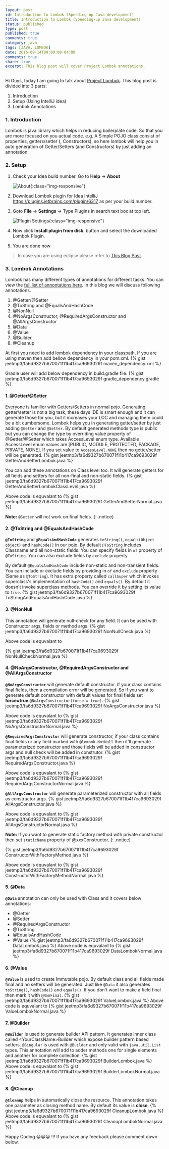 ```yaml
---
layout: post
id: Introduction to Lombok (Speeding-up Java development)
title: Introduction to Lombok (Speeding-up Java development)
status: published
type: post
published: true
comments: true
category: java
tags: [JAVA, LOMBOK]
date: 2016-09-14T00:00:00-04:00
comments: true
share: true
excerpt: This blog post will cover Project Lombok annotations.
---
```


Hi Guys, today I am going to talk about <a href="https://projectlombok.org/" target="_blank">Project Lombok</a>. This blog post is divided into 3 parts:

1. Introduction
2. Setup (Using IntelliJ idea)
3. Lombok Annotations

### 1. Introduction
Lombok is java library which helps in reducing boilerplate code. So that you are more focused on you actual code. e.g. A Simple POJO class consist of properties, getters/setter (, Constructors), so here lombok will help you in auto generation of Getter/Setters (and Constructors) by just adding an annotation.

### 2. Setup

1. Check your Idea build number. Go to __Help__ -> __About__

    ![About](/images/java/lombok/about.png){:class="img-responsive"}

2. Download Lombok plugin for Idea IntelliJ <a href="https://plugins.jetbrains.com/idea/plugin/6317-lombok-plugin" target="_blank">https://plugins.jetbrains.com/plugin/6317</a> as per your build number.

3. Goto __File__ -> __Settings__ -> Type Plugins in search text box at top left.

    ![Plugin Settings](/images/java/lombok/settings.png){:class="img-responsive"}

4. Now click __Install plugin from disk__. button and select the downloaded Lombok Plugin.
5. You are done now

>In case you are using eclipse please refer to <a href="https://standardofnorms.wordpress.com/2013/05/10/reducing-java-boilerplate-code-with-lombok-with-eclipse-installation/" target="_blank">This Blog Post</a>.

### 3. Lombok Annotations
Lombok has many different types of annotations for different tasks. You can view the <a href="https://projectlombok.org/features/index.html" target="_blank">full list of annontations here</a>. In this blog we will discuss following annotations.

1. @Getter/@Setter
2. @ToString and @EqualsAndHashCode
3. @NonNull
4. @NoArgsConstructor, @RequiredArgsConstructor and @AllArgsConstructor
5. @Data
6. @Value
7. @Builder
8. @Cleanup

At first you need to add lombok dependency in your classpath. If you are using maven then add bellow dependency in your pom.xml.
{% gist jeetmp3/fa6d9327b670071f11b417ca9693029f maven_dependency.xml %}

Gradle user will add below dependency in build.gradle file.
{% gist jeetmp3/fa6d9327b670071f11b417ca9693029f gradle_dependency.gradle %}

#### 1. @Getter/@Setter
Everyone is familier with Getters/Setters in normal pojo. Generating getter/setter is not a big task, these days IDE is smart enough and it can generate those for you, but it increases your LOC and managing them could be a bit cumbersome. Lombok helps you in generating getter/setter by just adding `@Getter` and `@Setter`. By default generated methods type is public but you can change the type by overriding value property of @Getter/@Setter which takes AccessLevel enum type. Available AccessLevel enum values are [PUBLIC, MODULE, PROTECTED, PACKAGE, PRIVATE, NONE]. If you set value to `AccessLevel.NONE` then no getter/setter will be generated.
{% gist jeetmp3/fa6d9327b670071f11b417ca9693029f GetterAndSetterLombok.java %}

You can add these annotations on Class level too. It will generate getters for all fields and setters for all non-final and non-static fields.
{% gist jeetmp3/fa6d9327b670071f11b417ca9693029f GetterAndSetterLombokClassLevel.java %}
 
Above code is equvalant to
{% gist jeetmp3/fa6d9327b670071f11b417ca9693029f GetterAndSetterNormal.java %}

**Note:** `@Setter` will not work on final fields.
{: .notice}

#### 2. @ToString and @EqualsAndHashCode
__`@ToString`__ and __`@EqualsAndHashCode`__ generates `toString()`, `equals(Object object)` and `hashCode()` in our pojo. By default `@ToString` includes Classname and all non-static fields. You can specify fields in `of` property of `@ToString`. You can also exclude fields by `exclude` property.

By default `@EqualsAndHashCode` include non-static and non-transient fields. You can include or exclude fields by providing in `of` and `exclude` property (Same as `@ToString`). It has extra property called `callSuper` which invokes superclass's implementation of `hashCode()` and `equals()`. By default it doesn't invoke superclass methods. You can override it by setting its value to `true`.
{% gist jeetmp3/fa6d9327b670071f11b417ca9693029f ToStringAndEqualsAndHashCode.java %}

#### 3. @NonNull
This annotation will generate null-check for any field. It can be used with Constructor args, fields or method args.
{% gist jeetmp3/fa6d9327b670071f11b417ca9693029f NonNullCheck.java %}

Above code is equvalant to

{% gist jeetmp3/fa6d9327b670071f11b417ca9693029f NonNullCheckNormal.java %}

#### 4. @NoArgsConstructor, @RequiredArgsConstructor and @AllArgsConstructor
__`@NoArgsConstructor`__ will generate default constructor. If your class contains final fields, then a compilation error will be generated. So if you want to generate default constructor with default values for final fields set __force=true__ `@NoArgsConstructor(force = true)`.
{% gist jeetmp3/fa6d9327b670071f11b417ca9693029f NoArgsConstructor.java %}

Above code is equvalant to
{% gist jeetmp3/fa6d9327b670071f11b417ca9693029f NoArgsConstructorNormal.java %}

__`@RequiredArgsConstructor`__ will generate constructor, if your class contains final fields or any field marked with `@lombok.NotNull` then it'll generate parameterized constructor and those fields will be added in constructor args and null check will be added in construtor.
{% gist jeetmp3/fa6d9327b670071f11b417ca9693029f RequiredArgsConstructor.java  %}

Above code is equvalant to
{% gist jeetmp3/fa6d9327b670071f11b417ca9693029f RequiredArgsConstructorNormal.java %}

__`@AllArgsConstructor`__ will generate parameterized constructor with all fields as constructor args.
{% gist jeetmp3/fa6d9327b670071f11b417ca9693029f AllArgsConstructor.java %}

Above code is equvalant to
{% gist jeetmp3/fa6d9327b670071f11b417ca9693029f AllArgsConstructorNormal.java %}

**Note:** If you want to generate static factory method with private constructor then set `staticName` property of @xxxConstructor.
 {: .notice}

{% gist jeetmp3/fa6d9327b670071f11b417ca9693029f ConstructorWithFactoryMethod.java %}

Above code is equvalant to
{% gist jeetmp3/fa6d9327b670071f11b417ca9693029f ConstructorWithFactoryMethodNormal.java %}

#### 5. @Data
__`@Data`__ annotation can only be used with Class and it covers below annotations:

* @Getter
* @Setter
* @RequiredArgsConstructor
* @ToString
* @EqualsAndHashCode
* @Value
{% gist jeetmp3/fa6d9327b670071f11b417ca9693029f DataLombok.java %}
Above code is equvalant to
{% gist jeetmp3/fa6d9327b670071f11b417ca9693029f DataLombokNormal.java %}

#### 6. @Value
__`@Value`__ is used to create Immutable pojo. By default class and all fields made final and no setters will be generated. Just like `@Data` it also generates `toString()`, `hashCode()` and `equals()`. If you don't want to make a field final then mark it with `@NonFinal`.
{% gist jeetmp3/fa6d9327b670071f11b417ca9693029f ValueLombok.java %}
Above code is equvalant to
{% gist jeetmp3/fa6d9327b670071f11b417ca9693029f ValueLombokNormal.java %}

#### 7. @Builder
__`@Builder`__ is used to generate builder API pattern. It generates inner class called &lt;YourClassName&gt;Builder which expose builder pattern based setters. `@Singular` is used with `@Builder` and only valid with `java.util.List` types. This annotation will add to adder methods one for single elements and another for complete collection.
{% gist jeetmp3/fa6d9327b670071f11b417ca9693029f BuilderLombok.java %}
Above code is equvalant to
{% gist jeetmp3/fa6d9327b670071f11b417ca9693029f BuilderLombokNormal.java %}

#### 8. @Cleanup
__`@Cleanup`__ helps in automatically close the resource. This annotation takes one parameter as closing method name. By default its value is __close__.
{% gist jeetmp3/fa6d9327b670071f11b417ca9693029f CleanupLombok.java %}
Above code is equvalant to
{% gist jeetmp3/fa6d9327b670071f11b417ca9693029f CleanupLombokNormal.java %}

Happy Coding 😀😀😀 !!! If you have any feedback please comment down below.